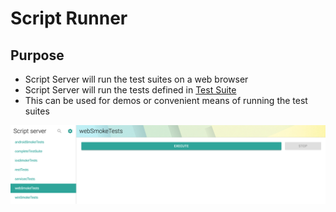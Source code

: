 # Script Runner

## Purpose

* Script Server will run the test suites on a web browser
* Script Server will run the tests defined in [Test Suite](https://ehsan-matean.gitbook.io/automationcore/~/edit/drafts/-L_LX4fZgKxC018opI_I/test-suite) 
* This can be used for demos or convenient means of running the test suites

![](../.gitbook/assets/image%20%284%29.png)





